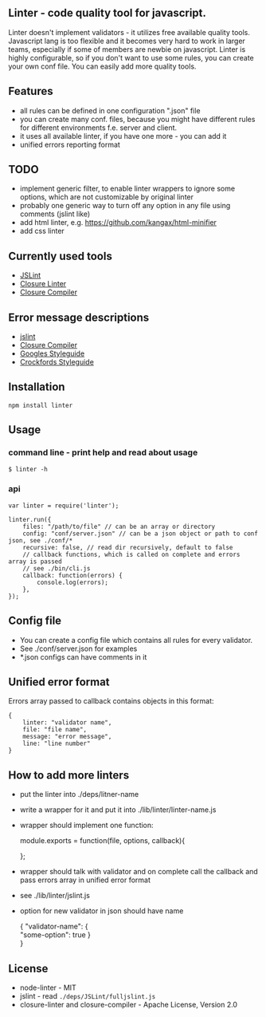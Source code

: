 ## Linter - code quality tool for javascript.

Linter doesn't implement validators - it utilizes free available quality tools. 
Javascript lang is too flexible and it becomes very hard to work in larger teams, especially if some of members are newbie on javascript.
Linter is highly configurable, so if you don't want to use some rules, you can create your own conf file.
You can easily add more quality tools.

## Features
- all rules can be defined in one configuration ".json" file
- you can create many conf. files, because you might have different rules for different environments f.e. server and client.
- it uses all available linter, if you have one more - you can add it
- unified errors reporting format

## TODO
- implement generic filter, to enable linter wrappers to ignore some options, which are not customizable by original linter
- probably one generic way to turn off any option in any file using comments (jslint like)
- add html linter, e.g. https://github.com/kangax/html-minifier
- add css linter

## Currently used tools
- [JSLint](http://www.jslint.com/lint.html)
- [Closure Linter](http://code.google.com/p/closure-linter)
- [Closure Compiler](http://code.google.com/p/closure-compiler)

## Error message descriptions
- [jslint](http://www.jslint.com/msgs.html)
- [Closure Compiler](http://code.google.com/intl/de-DE/closure/compiler/docs/error-ref.html)
- [Googles Styleguide](http://google-styleguide.googlecode.com/svn/trunk/javascriptguide.xml)
- [Crockfords Styleguide](http://javascript.crockford.com/code.html)

## Installation
	npm install linter

## Usage

### command line - print help and read about usage
	
	$ linter -h 

### api		
	var linter = require('linter');
	
	linter.run({
		files: "/path/to/file" // can be an array or directory
		config: "conf/server.json" // can be a json object or path to conf json, see ./conf/*
		recursive: false, // read dir recursively, default to false
		// callback functions, which is called on complete and errors array is passed
		// see ./bin/cli.js
		callback: function(errors) {
			console.log(errors);
		},
	});

## Config file
- You can create a config file which contains all rules for every validator. 
- See ./conf/server.json for examples
- *.json configs can have comments in it	
	
## Unified error format
Errors array passed to callback contains objects in this format:

	{
		linter: "validator name",
		file: "file name",
		message: "error message",
		line: "line number"
	}

## How to add more linters

- put the linter into ./deps/litner-name
- write a wrapper for it and put it into ./lib/linter/linter-name.js
- wrapper should implement one function:
  
	module.exports = function(file, options, callback){
	
	};
	
- wrapper should talk with validator and on complete call the callback and pass errors array in unified error format
- see ./lib/linter/jslint.js
- option for new validator in json should have name

	{
		"validator-name": {  
			"some-option": true 
		}  
	}
	
## License

- node-linter - MIT
- jslint - read `./deps/JSLint/fulljslint.js`
- closure-linter and closure-compiler - Apache License, Version 2.0	